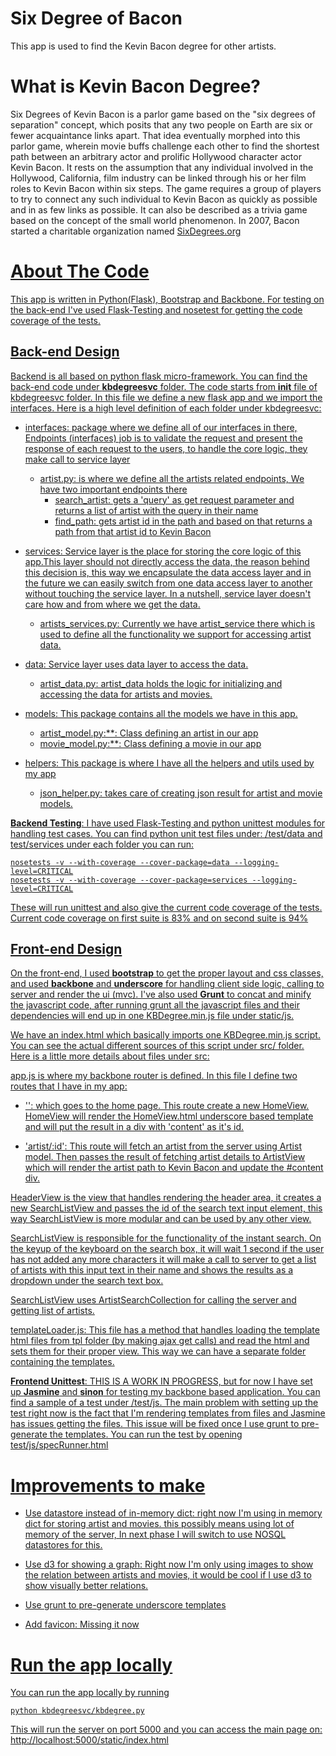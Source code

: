 Six Degree of Bacon
==================
This app is used to find the Kevin Bacon degree for other artists.

What is Kevin Bacon Degree?
==================
Six Degrees of Kevin Bacon is a parlor game based on the "six degrees of separation" concept,
which posits that any two people on Earth are six or fewer acquaintance links apart.
That idea eventually morphed into this parlor game, wherein movie buffs challenge each other
to find the shortest path between an arbitrary actor and prolific Hollywood
character actor Kevin Bacon. It rests on the assumption that any individual involved in the Hollywood,
California, film industry can be linked through his or her film roles to Kevin Bacon within six steps.
The game requires a group of players to try to connect any such individual to Kevin Bacon as quickly
as possible and in as few links as possible. It can also be described as a trivia game based on
the concept of the small world phenomenon. In 2007, Bacon started
a charitable organization named <a href="http://SixDegrees.org">SixDegrees.org


About The Code
================
This app is written in Python(Flask), Bootstrap and Backbone. For testing on the back-end I've used Flask-Testing and
nosetest for getting the code coverage of the tests.

Back-end Design
---------
Backend is all based on python flask micro-framework. You can find the back-end code under **kbdegreesvc** folder.
The code starts from __init__ file of kbdegreesvc folder. In this file we define a new flask app
and we import the interfaces. Here is a high level definition of each folder under kbdegreesvc:
  - interfaces: package where we define all of our interfaces in there, Endpoints (interfaces) job is to
  validate the request and present the response of each request to the users, to handle the core logic,
  they make call to service layer
    - artist.py: is where we define all the artists related endpoints, We have two important endpoints there
      - search_artist: gets a 'query' as get request parameter and returns a list of artist with the query in their name
      - find_path: gets artist id in the path and based on that returns a path from that artist id to Kevin Bacon
  
  - services: Service layer is the place for storing the core logic of this app.This layer should not directly
  access the data, the reason behind this decision is, this way we encapsulate the data access layer and in the future
  we can easily switch from one data access layer to another without touching the service layer. In a nutshell,
  service layer doesn't care how and from where we get the data.
    - artists_services.py: Currently we have artist_service there which is used to define all the functionality we support for accessing artist data.

  - data: Service layer uses data layer to access the data.
    - artist_data.py:  artist_data holds the logic for initializing and accessing the data for artists and movies.
  - models: This package contains all the models we have in this app.
    - artist_model.py:**: Class defining an artist in our app
    - movie_model.py:**: Class defining a movie in our app
  - helpers: This package is where I have all the helpers and utils used by my app
    - json_helper.py: takes care of creating json result for artist and movie models.

**Backend Testing**: I have used Flask-Testing and python unittest modules for handling test cases. You can find python unit test files under:
/test/data and test/services
under each folder you can run:

    nosetests -v --with-coverage --cover-package=data --logging-level=CRITICAL
    nosetests -v --with-coverage --cover-package=services --logging-level=CRITICAL

These will run unittest and also give the current code coverage of the tests. Current code coverage on first suite is 83% and on second suite is 94%

Front-end Design
-----------
On the front-end, I used **bootstrap** to get the proper layout and css classes, and used **backbone** and **underscore** for handling client side logic, calling to server and render the ui (mvc). I've also used **Grunt** to concat and minify the javascript code, after running grunt all the javascript files and their dependencies will end up in one KBDegree.min.js file under static/js.

We have an index.html which basically imports one KBDegree.min.js script. You can see the actual different sources of this script under src/ folder. Here is a little more details about files under src:

app.js is where my backbone router is defined. In this file I define two routes that I have in my app:
- '': which goes to the home page. This route create a new HomeView. HomeView will render the HomeView.html underscore
based template and will put the result in a div with 'content' as it's id.

- 'artist/:id': This route will fetch an artist from the server using Artist model. Then passes the result of fetching
artist details to ArtistView which will render the artist path to Kevin Bacon and update the #content div.

HeaderView is the view that handles rendering the header area, it creates a new SearchListView and passes the id of
the search text input element, this way SearchListView is more modular and can be used by any other view.

SearchListView is responsible for the functionality of the instant search. On the keyup of the keyboard
on the search box, it will wait 1 second if the user has not added any more characters it will make a call to server to
get a list of artists with this input text in their name and shows the results as a dropdown under the search text box.

SearchListView uses ArtistSearchCollection for calling the server and getting list of artists.

templateLoader.js: This file has a method that handles loading the template html files from tpl folder (by making
ajax get calls) and read the html and sets them for their proper view. This way we can have a separate folder containing
the templates.

**Frontend Unittest**: THIS IS A WORK IN PROGRESS, but for now I have set up **Jasmine** and **sinon** for testing my backbone based application. You can find a sample of a test under /test/js. The main problem with setting up the test right now is the fact that I'm rendering templates from files and Jasmine has issues getting the files. This issue will be fixed once I use grunt to pre-generate the templates. You can run the test by opening test/js/specRunner.html

Improvements to make
===========
- Use datastore instead of in-memory dict: right now I'm using in memory dict for storing artist and movies. this
possibly means using lot of memory of the server, In next phase I will switch to use NOSQL datastores for this.

- Use d3 for showing a graph: Right now I'm only using images to show the relation between artists and movies,
it would be cool if I use d3 to show visually better relations.

- Use grunt to pre-generate underscore templates

- Add favicon: Missing it now


Run the app locally
===========
You can run the app locally by running

    python kbdegreesvc/kbdegree.py

This will run the server on port 5000 and you can access the main page on:
http://localhost:5000/static/index.html

